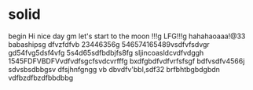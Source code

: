 # solid
begin
Hi
nice day
gm
let's start
to the moon !!!g
LFG!!!g
hahahaoaaa!@33
babashipsg
dfvzfdfvb
23446356g
546574165489vsdfvfsdvgr
gd54fvg5dsf4vfg
5s4d65sdfbdbjfs8fg
sljincoasldcvdfvdggh
1545FDFVBDFVvdfvdfsgcfsvdcvrfffg
bxdfgbdfvdfvrfsfsgf
bdfvsdfv4566j
sdvsbsdbbgsv dfsjhnfgngg
vb dbvdfv'bbl,sdf32
brfbhtbgbdgbdn
vdfbzdfbzdfbbdbbg
